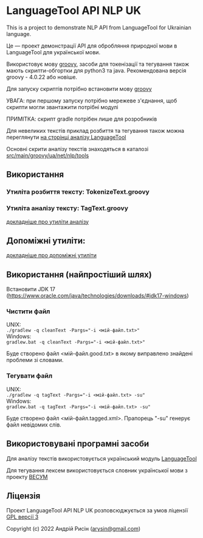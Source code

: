 # LanguageTool API NLP UK

This is a project to demonstrate NLP API from LanguageTool for Ukrainian language.

Це — проект демонстрації API для обробляння природної мови в LanguageTool для української мови.

Використовує мову [groovy](http://www.groovy-lang.org/), засоби для токенізації та тегування також мають скрипти-обгортки для python3 та java.
Рекомендована версія groovy - 4.0.22 або новіше.

Для запуску скриптів потрібно встановити мову [groovy](http://www.groovy-lang.org/) 

УВАГА: при першому запуску потрібно мережеве з'єднання, щоб скрипти могли звантажити потрібні модулі

ПРИМІТКА: скрипт gradle потрібен лише для розробників

Для невеликих текстів приклад розбиття та тегування також можна переглянути [на сторінці аналізу LanguageTool](https://community.languagetool.org/analysis?lang=uk)

Основні скрити аналізу текстів знаходяться в каталозі [src/main/groovy/ua/net/nlp/tools](src/main/groovy/ua/net/nlp/tools)


## Використання


### Утиліта розбиття тексту: TokenizeText.groovy
### Утиліта аналізу тексту: TagText.groovy

[докладніше про утиліти аналізу](doc/README_tools.md)


## Допоміжні утиліти:
[докладніше про допоміжні утиліти](doc/README_other.md)


## Використання (найпростіший шлях)

Встановити JDK 17 (https://www.oracle.com/java/technologies/downloads/#jdk17-windows)

### Чистити файл
UNIX:<br/>
`./gradlew -q cleanText -Pargs="-i <мій-файл.txt>"`<br/>
Windows:<br/>
`gradlew.bat -q cleanText -Pargs="-i <мій-файл.txt>"`

Буде створено файл <мій-файл.good.txt> в якому виправлено знайдені проблеми зі словами.

### Тегувати файл
UNIX:<br/>
`./gradlew -q tagText -Pargs="-i <мій-файл.txt> -su"`<br/>
Windows:<br/>
`gradlew.bat -q tagText -Pargs="-i <мій-файл.txt> -su"`

Буде створено файл <мій-файл.tagged.xml>. Прапорець "-su" генерує файл невідомих слів.


## Використовувані програмні засоби

Для аналізу текстів використовується український модуль [LanguageTool](https://languagetool.org)

Для тегування лексем використовується словник української мови з проекту [ВЕСУМ](https://github.com/brown-uk/dict_uk)


## Ліцензія

Проект LanguageTool API NLP UK розповсюджується за умов ліцензії [GPL версії 3](https://www.gnu.org/licenses/gpl.html)

Copyright (c) 2022 Андрій Рисін (arysin@gmail.com)

